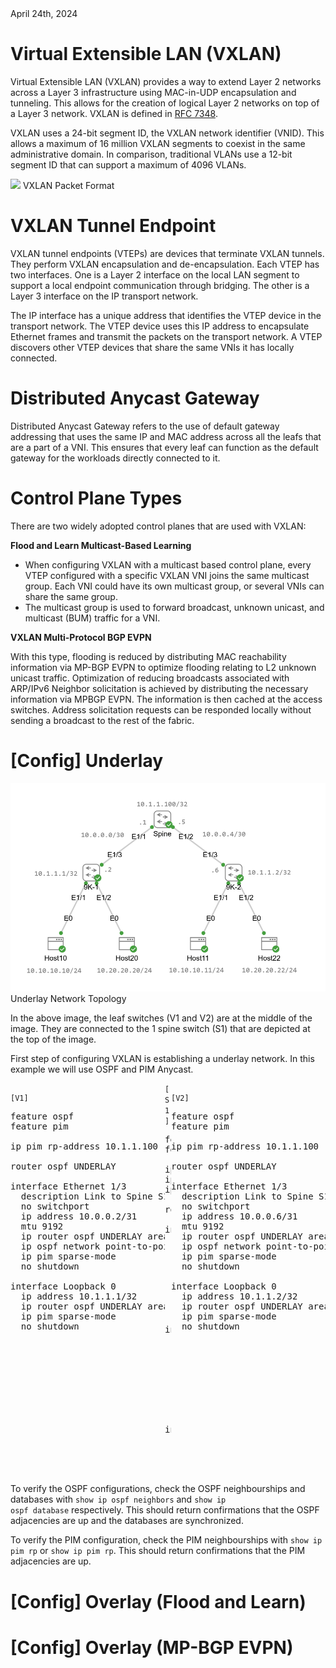 <div style="margin-bottom: 2ch;text-transform: none;">
April 24th, 2024</div>

# Virtual Extensible LAN (VXLAN)

Virtual Extensible LAN (VXLAN) provides a way to extend Layer 2 networks across a Layer 3 infrastructure using MAC-in-UDP encapsulation and tunneling. This allows for the creation of logical Layer 2 networks on top of a Layer 3 network. VXLAN is defined in [RFC 7348](https://tools.ietf.org/html/rfc7348).

VXLAN uses a 24-bit segment ID, the VXLAN network identifier (VNID). This allows a maximum of 16 million VXLAN segments to coexist in the same administrative domain. In comparison, traditional VLANs use a 12-bit segment ID that can support a maximum of 4096 VLANs.

<img src="documentation/media/vxlan_packet.png" class="border">
VXLAN Packet Format

# VXLAN Tunnel Endpoint

VXLAN tunnel endpoints (VTEPs) are devices that terminate VXLAN tunnels. They perform VXLAN encapsulation and de-encapsulation. Each VTEP has two interfaces. One is a Layer 2 interface on the local LAN segment to support a local endpoint communication through bridging. The other is a Layer 3 interface on the IP transport network.

The IP interface has a unique address that identifies the VTEP device in the transport network. The VTEP device uses this IP address to encapsulate Ethernet frames and transmit the packets on the transport network. A VTEP discovers other VTEP devices that share the same VNIs it has locally connected.

# Distributed Anycast Gateway

Distributed Anycast Gateway refers to the use of default gateway addressing that uses the same IP and MAC address across all the leafs that are a part of a VNI. This ensures that every leaf can function as the default gateway for the workloads directly connected to it. 

# Control Plane Types

There are two widely adopted control planes that are used with VXLAN:

**Flood and Learn Multicast-Based Learning**

- When configuring VXLAN with a multicast based control plane, every VTEP configured with a specific VXLAN VNI joins the same multicast group. Each VNI could have its own multicast group, or several VNIs can share the same group. 
- The multicast group is used to forward broadcast, unknown unicast, and multicast (BUM) traffic for a VNI.

**VXLAN Multi-Protocol BGP EVPN**

With this type, flooding is reduced by distributing MAC reachability information via MP-BGP EVPN to optimize flooding relating to L2 unknown unicast traffic. Optimization of reducing broadcasts associated with ARP/IPv6 Neighbor solicitation is achieved by distributing the necessary information via MPBGP EVPN. The information is then cached at the access switches. Address solicitation requests can be responded locally without sending a broadcast to the rest of the fabric.

# [Config] Underlay

<img src="documentation/media/vxlan_underlay.png" class="border">
Underlay Network Topology

In the above image, the leaf switches (V1 and V2) are at the middle of the image. They are connected to the 1 spine switch (S1) that are depicted at the top of the image.

First step of configuring VXLAN is establishing a underlay network. In this example we will use OSPF and PIM Anycast.

<div style="width: 49%; float: left;">

<code>[V1]</code>
<pre>
feature ospf
feature pim

ip pim rp-address 10.1.1.100

router ospf UNDERLAY

interface Ethernet 1/3
  description Link to Spine S1
  no switchport
  ip address 10.0.0.2/31
  mtu 9192
  ip router ospf UNDERLAY area 0.0.0.0
  ip ospf network point-to-point
  ip pim sparse-mode
  no shutdown

interface Loopback 0
  ip address 10.1.1.1/32
  ip router ospf UNDERLAY area 0.0.0.0
  ip pim sparse-mode
  no shutdown
</pre>

</div>
<div style="width: 49%; float: right;">

<code>[V2]</code>
<pre>
feature ospf
feature pim

ip pim rp-address 10.1.1.100

router ospf UNDERLAY

interface Ethernet 1/3
  description Link to Spine S1
  no switchport
  ip address 10.0.0.6/31
  mtu 9192
  ip router ospf UNDERLAY area 0.0.0.0
  ip ospf network point-to-point
  ip pim sparse-mode
  no shutdown

interface Loopback 0
  ip address 10.1.1.2/32
  ip router ospf UNDERLAY area 0.0.0.0
  ip pim sparse-mode
  no shutdown
</pre>

</div>

<code>[S1]</code>
<pre>
feature ospf
feature pim

ip pim rp-address 10.1.1.100
ip pim anycast-rp 10.1.1.100 10.0.0.1
ip pim anycast-rp 10.1.1.100 10.0.0.5

router ospf UNDERLAY

interface Ethernet 1/1
  description Link to VTEP V1
  no switchport
  ip address 10.0.0.1/31
  mtu 9192
  ip router ospf UNDERLAY area 0.0.0.0
  ip ospf network point-to-point
  ip pim sparse-mode
  no shutdown

interface Ethernet 1/2
  description Link to VTEP V2
  no switchport
  ip address 10.0.0.2/31
  mtu 9192
  ip router ospf UNDERLAY area 0.0.0.0
  ip ospf network point-to-point
  ip pim sparse-mode
  no shutdown

interface Loopback 0
  ip address 10.0.0.100/32
  ip router ospf UNDERLAY area 0.0.0.0
  ip pim sparse-mode
  no shutdown
</pre>

To verify the OSPF configurations, check the OSPF neighbourships and databases with <code>show ip ospf neighbors</code> and <code>show ip ospf database</code> respectively. This should return confirmations that the OSPF adjacencies are up and the databases are synchronized.

To verify the PIM configuration, check the PIM neighbourships with <code>show ip pim rp</code> or <code>show ip pim rp</code>. This should return confirmations that the PIM adjacencies are up.

# [Config] Overlay (Flood and Learn)

# [Config] Overlay (MP-BGP EVPN)